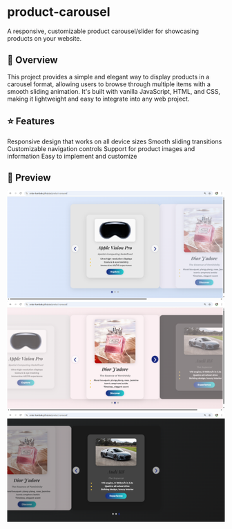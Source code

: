 # product-carousel
A responsive, customizable product carousel/slider for showcasing products on your website.


## 📂 Overview
This project provides a simple and elegant way to display products in a carousel format, allowing users to browse through multiple items with a smooth sliding animation. It's built with vanilla JavaScript, HTML, and CSS, making it lightweight and easy to integrate into any web project.


## ⭐ Features
Responsive design that works on all device sizes
Smooth sliding transitions
Customizable navigation controls
Support for product images and information
Easy to implement and customize


## 📸 Preview

![Landing Page Preview](one.png)
![Landing Page Preview](two.png)
![Landing Page Preview](three.png)
